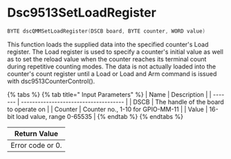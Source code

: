 # Dsc9513SetLoadRegister

```c
BYTE dscQMMSetLoadRegister(DSCB board, BYTE counter, WORD value)
```

This function loads the supplied data into the specified counter's Load register. The Load register is used to specify a counter's initial value as well as to set the reload value when the counter reaches its terminal count during repetitive counting modes. The data is not actually loaded into the counter's count register until a Load or Load and Arm command is issued with dsc9513CounterControl().

{% tabs %}
{% tab title=" Input Parameters" %}
| Name    | Description                           |
| ------- | ------------------------------------- |
| DSCB    | The handle of the board to operate on |
| Counter | Counter no., 1-10 for GPIO-MM-11      |
| Value   | 16-bit load value, range 0-65535      |
{% endtab %}
{% endtabs %}

| Return Value     |
| ---------------- |
| Error code or 0. |
